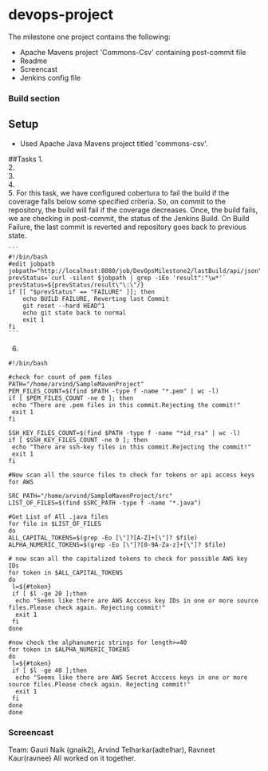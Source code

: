 # devops-project
The milestone one project contains the following: 
* Apache Mavens project 'Commons-Csv' containing post-commit file 
* Readme
* Screencast
* Jenkins config file 

### Build section
## Setup

* Used Apache Java Mavens project titled 'commons-csv'. 

##Tasks
1.   
2.   
3.   
4.   
5.  For this task, we have configured cobertura to fail the build if the coverage falls below some specified criteria. So, on commit to the repository, the build will fail if the coverage decreases. Once, the build fails, we are checking in post-commit, the status of the Jenkins Build. On Build Failure, the last commit is reverted and repository goes back to previous state.

    ```
    #!/bin/bash
    #edit jobpath
    jobpath="http://localhost:8080/job/DevOpsMilestone2/lastBuild/api/json"
    prevStatus=`curl -silent $jobpath | grep -iEo 'result":"\w*'`
    prevStatus=${prevStatus/result\"\:\"/}
    if [[ "$prevStatus" == "FAILURE" ]]; then
        echo BUILD FAILURE, Reverting last Commit
        git reset --hard HEAD^1
        echo git state back to normal
        exit 1
    fi
    ```

6.

  ```
#!/bin/bash

#check for count of pem files
PATH="/home/arvind/SampleMavenProject"
PEM_FILES_COUNT=$(find $PATH -type f -name "*.pem" | wc -l)
if [ $PEM_FILES_COUNT -ne 0 ]; then
   echo "There are .pem files in this commit.Rejecting the commit!"
   exit 1
fi

SSH_KEY_FILES_COUNT=$(find $PATH -type f -name "*id_rsa" | wc -l)
if [ $SSH_KEY_FILES_COUNT -ne 0 ]; then
   echo "There are ssh-key files in this commit.Rejecting the commit!"
   exit 1
fi

#Now scan all the source files to check for tokens or api access keys for AWS

SRC_PATH="/home/arvind/SampleMavenProject/src"
LIST_OF_FILES=$(find $SRC_PATH -type f -name "*.java")

#Get List of All .java files
for file in $LIST_OF_FILES
do
ALL_CAPITAL_TOKENS=$(grep -Eo [\"]?[A-Z]+[\"]? $file)
ALPHA_NUMERIC_TOKENS=$(grep -Eo [\"]?[0-9A-Za-z]+[\"]? $file)

# now scan all the capitalized tokens to check for possible AWS key IDs
 for token in $ALL_CAPITAL_TOKENS
  do
   l=${#token}
   if [ $l -ge 20 ];then
    echo "Seems like there are AWS Acccess key IDs in one or more source files.Please check again. Rejecting commit!"
    exit 1
   fi
  done

#now check the alphanumeric strings for length>=40
 for token in $ALPHA_NUMERIC_TOKENS
  do
   l=${#token}
   if [ $l -ge 40 ];then
    echo "Seems like there are AWS Secret Acccess keys in one or more source files.Please check again. Rejecting commit!"
    exit 1
   fi
  done
done
  
  ```




### Screencast


Team: 
Gauri Naik (gnaik2), 
Arvind Telharkar(adtelhar), 
Ravneet Kaur(ravnee)
All worked on it together. 












